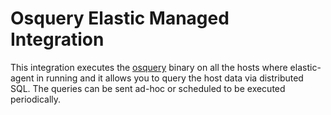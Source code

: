 # Osquery Elastic Managed Integration

This integration executes the [osquery](https://osquery.io/) binary on all the
hosts where elastic-agent in running and it allows you to query the host data
via distributed SQL. The queries can be sent ad-hoc or scheduled to be executed
periodically.

